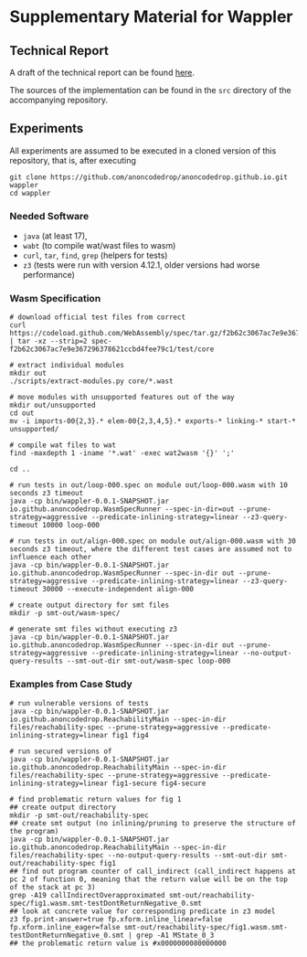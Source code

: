 # Supplementary Material for Wappler

## Technical Report

A draft of the technical report can be found [here](files/wappler-tr.pdf).

The sources of the implementation can be found in the `src` directory of the accompanying repository.
## Experiments

All experiments are assumed to be executed in a cloned version of this repository, that is, after executing

```shell
git clone https://github.com/anoncodedrop/anoncodedrop.github.io.git wappler
cd wappler
```

### Needed Software

* `java` (at least 17),
* `wabt` (to compile wat/wast files to wasm) 
* `curl`, `tar`, `find`, `grep` (helpers for tests)
* `z3` (tests were run with version 4.12.1, older versions had worse performance)

### Wasm Specification

```shell
# download official test files from correct 
curl https://codeload.github.com/WebAssembly/spec/tar.gz/f2b62c3067ac7e9e367296378621ccbd4fee79c1 | tar -xz --strip=2 spec-f2b62c3067ac7e9e367296378621ccbd4fee79c1/test/core

# extract individual modules
mkdir out
./scripts/extract-modules.py core/*.wast

# move modules with unsupported features out of the way 
mkdir out/unsupported
cd out
mv -i imports-00{2,3}.* elem-00{2,3,4,5}.* exports-* linking-* start-* unsupported/

# compile wat files to wat
find -maxdepth 1 -iname '*.wat' -exec wat2wasm '{}' ';'

cd ..

# run tests in out/loop-000.spec on module out/loop-000.wasm with 10 seconds z3 timeout 
java -cp bin/wappler-0.0.1-SNAPSHOT.jar io.github.anoncodedrop.WasmSpecRunner --spec-in-dir=out --prune-strategy=aggressive --predicate-inlining-strategy=linear --z3-query-timeout 10000 loop-000

# run tests in out/align-000.spec on module out/align-000.wasm with 30 seconds z3 timeout, where the different test cases are assumed not to influence each other
java -cp bin/wappler-0.0.1-SNAPSHOT.jar io.github.anoncodedrop.WasmSpecRunner --spec-in-dir out --prune-strategy=aggressive --predicate-inlining-strategy=linear --z3-query-timeout 30000 --execute-independent align-000

# create output directory for smt files 
mkdir -p smt-out/wasm-spec/

# generate smt files without executing z3
java -cp bin/wappler-0.0.1-SNAPSHOT.jar io.github.anoncodedrop.WasmSpecRunner --spec-in-dir out --prune-strategy=aggressive --predicate-inlining-strategy=linear --no-output-query-results --smt-out-dir smt-out/wasm-spec loop-000
```

### Examples from Case Study

```shell
# run vulnerable versions of tests
java -cp bin/wappler-0.0.1-SNAPSHOT.jar io.github.anoncodedrop.ReachabilityMain --spec-in-dir files/reachability-spec --prune-strategy=aggressive --predicate-inlining-strategy=linear fig1 fig4

# run secured versions of 
java -cp bin/wappler-0.0.1-SNAPSHOT.jar io.github.anoncodedrop.ReachabilityMain --spec-in-dir files/reachability-spec --prune-strategy=aggressive --predicate-inlining-strategy=linear fig1-secure fig4-secure

# find problematic return values for fig 1
## create output directory
mkdir -p smt-out/reachability-spec
## create smt output (no inlining/pruning to preserve the structure of the program)
java -cp bin/wappler-0.0.1-SNAPSHOT.jar io.github.anoncodedrop.ReachabilityMain --spec-in-dir files/reachability-spec --no-output-query-results --smt-out-dir smt-out/reachability-spec fig1
## find out program counter of call_indirect (call_indirect happens at pc 2 of function 0, meaning that the return value will be on the top of the stack at pc 3)
grep -A19 callIndirectOverapproximated smt-out/reachability-spec/fig1.wasm.smt-testDontReturnNegative_0.smt
## look at concrete value for corresponding predicate in z3 model
z3 fp.print-answer=true fp.xform.inline_linear=false fp.xform.inline_eager=false smt-out/reachability-spec/fig1.wasm.smt-testDontReturnNegative_0.smt | grep -A1 MState_0_3
## the problematic return value is #x0000000080000000
```
